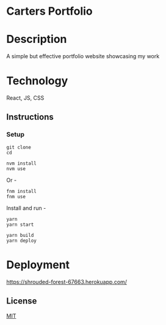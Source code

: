 # Carters Portfolio 



# Description 
A simple but effective portfolio website showcasing my work


# Technology 
React, JS, CSS


## Instructions



### Setup

```shell
git clone 
cd 
```


```shell
nvm install
nvm use
```

Or -

```shell
fnm install
fnm use
```

Install and run -

```shell
yarn
yarn start
```

```shell
yarn build
yarn deploy
```



# Deployment 
https://shrouded-forest-67663.herokuapp.com/


## License

[MIT](https://choosealicense.com/licenses/mit/)
